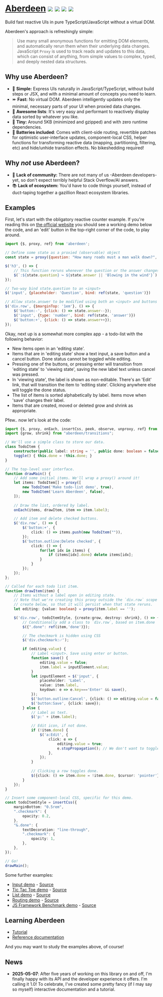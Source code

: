 # [Aberdeen](https://aberdeenjs.org/) [![](https://img.shields.io/badge/license-ISC-blue.svg)](https://github.com/vanviegen/aberdeen/blob/master/LICENSE.txt) [![](https://badge.fury.io/js/aberdeen.svg)](https://badge.fury.io/js/aberdeen) ![](https://img.shields.io/bundlejs/size/aberdeen) [![](https://img.shields.io/github/last-commit/vanviegen/aberdeen)](https://github.com/vanviegen/aberdeen)

Build fast reactive UIs in pure TypeScript/JavaScript without a virtual DOM.

Aberdeen's approach is refreshingly simple:

> Use many small anonymous functions for emitting DOM elements, and automatically rerun them when their underlying data changes. JavaScript `Proxy` is used to track reads and updates to this data, which can consist of anything, from simple values to complex, typed, and deeply nested data structures. 

## Why use Aberdeen?

- 🎩 **Simple:** Express UIs naturally in JavaScript/TypeScript, without build steps or JSX, and with a minimal amount of concepts you need to learn.
- ⏩ **Fast:** No virtual DOM. Aberdeen intelligently updates only the minimal, necessary parts of your UI when proxied data changes.
- 👥 **Awesome lists**: It's very easy and performant to reactively display data sorted by whatever you like.
- 🔬 **Tiny:** Around 5KB (minimized and gzipped) and with zero runtime dependencies.
- 🔋 **Batteries included**: Comes with client-side routing, revertible patches for optimistic user-interface updates, component-local CSS, helper functions for transforming reactive data (mapping, partitioning, filtering, etc) and hide/unhide transition effects. No bikeshedding required!

## Why *not* use Aberdeen?

- 🤷 **Lack of community:** There are not many of us -Aberdeen developers- yet, so don't expect terribly helpful Stack Overflow/AI answers.
- 📚 **Lack of ecosystem:** You'd have to code things yourself, instead of duct-taping together a gazillion React ecosystem libraries.

## Examples

First, let's start with the obligatory reactive counter example. If you're reading this on [the official website](https://aberdeenjs.org) you should see a working demo below the code, and an 'edit' button in the top-right corner of the code, to play around.

```javascript
import {$, proxy, ref} from 'aberdeen';

// Define some state as a proxied (observable) object
const state = proxy({question: "How many roads must a man walk down?", answer: 42});

$('h3', () => {
    // This function reruns whenever the question or the answer changes
    $(`:${state.question} ↪ ${state.answer || 'Blowing in the wind'}`)
});

// Two-way bind state.question to an <input>
$('input', {placeholder: 'Question', bind: ref(state, 'question')})

// Allow state.answer to be modified using both an <input> and buttons
$('div.row', {$marginTop: '1em'}, () => {
    $('button:-', {click: () => state.answer--});
    $('input', {type: 'number', bind: ref(state, 'answer')})
    $('button:+', {click: () => state.answer++});
});
```

Okay, next up is a somewhat more complex app - a todo-list with the following behavior:

- New items open in an 'editing state'.
- Items that are in 'editing state' show a text input, a save button and a cancel button. Done status cannot be toggled while editing.
- Pressing one of the buttons, or pressing enter will transition from 'editing state' to 'viewing state', saving the new label text unless cancel was pressed.
- In 'viewing state', the label is shown as non-editable. There's an 'Edit' link, that will transition the item to 'editing state'. Clicking anywhere else will toggle the done status.
- The list of items is sorted alphabetically by label. Items move when 'save' changes their label.
- Items that are created, moved or deleted grow and shrink as appropriate.

Pfew.. now let's look at the code:

```typescript
import {$, proxy, onEach, insertCss, peek, observe, unproxy, ref} from "aberdeen";
import {grow, shrink} from "aberdeen/transitions";

// We'll use a simple class to store our data.
class TodoItem {
    constructor(public label: string = '', public done: boolean = false) {}
    toggle() { this.done = !this.done; }
}

// The top-level user interface.
function drawMain() {
    // Add some initial items. We'll wrap a proxy() around it!
    let items: TodoItem[] = proxy([
        new TodoItem('Make todo-list demo', true),
        new TodoItem('Learn Aberdeen', false),
    ]);
    
    // Draw the list, ordered by label.
    onEach(items, drawItem, item => item.label);

    // Add item and delete checked buttons.
    $('div.row', () => {
        $('button:+', {
            click: () => items.push(new TodoItem("")),
        });
        $('button.outline:Delete checked', {
            click: () => {
                for(let idx in items) {
                    if (items[idx].done) delete items[idx];
                }
            }
        });
    });
};

// Called for each todo list item.
function drawItem(item) {
    // Items without a label open in editing state.
    // Note that we're creating this proxy outside the `div.row` scope
    // create below, so that it will persist when that state reruns.
    let editing: {value: boolean} = proxy(item.label == '');

    $('div.row', todoItemStyle, {create:grow, destroy: shrink}, () => {
        // Conditionally add a class to `div.row`, based on item.done
        $({".done": ref(item,'done')});

        // The checkmark is hidden using CSS
        $('div.checkmark:✅');

        if (editing.value) {
            // Label <input>. Save using enter or button.
            function save() {
                editing.value = false;
                item.label = inputElement.value;
            }
            let inputElement = $('input', {
                placeholder: 'Label',
                value: item.label,
                keydown: e => e.key==='Enter' && save(),
            });
            $('button.outline:Cancel', {click: () => editing.value = false});
            $('button:Save', {click: save});
        } else {
            // Label as text. 
            $('p:' + item.label);

            // Edit icon, if not done.
            if (!item.done) {
                $('a:Edit', {
                    click: e => {
                        editing.value = true;
                        e.stopPropagation(); // We don't want to toggle as well.
                    },
                });
            }
            
            // Clicking a row toggles done.
            $({click: () => item.done = !item.done, $cursor: 'pointer'});
        }
    });
}

// Insert some component-local CSS, specific for this demo.
const todoItemStyle = insertCss({
    marginBottom: "0.5rem",
    ".checkmark": {
        opacity: 0.2,
    },
    "&.done": {
        textDecoration: "line-through",
        ".checkmark": {
            opacity: 1,
        },
    },
});

// Go!
drawMain();
```

Some further examples:

- [Input demo](https://aberdeenjs.org/examples/input/) - [Source](https://github.com/vanviegen/aberdeen/tree/master/examples/input)
- [Tic Tac Toe demo](https://aberdeenjs.org/examples/tictactoe/) - [Source](https://github.com/vanviegen/aberdeen/tree/master/examples/tictactoe)
- [List demo](https://aberdeenjs.org/examples/list/) - [Source](https://github.com/vanviegen/aberdeen/tree/master/examples/list)
- [Routing demo](https://aberdeenjs.org/examples/router/) - [Source](https://github.com/vanviegen/aberdeen/tree/master/examples/router)
- [JS Framework Benchmark demo](https://aberdeenjs.org/examples/js-framework-benchmark/) - [Source](https://github.com/vanviegen/aberdeen/tree/master/examples/js-framework-benchmark)

## Learning Aberdeen

- [Tutorial](https://aberdeenjs.org/Tutorial/)
- [Reference documentation](https://aberdeenjs.org/modules.html)

And you may want to study the examples above, of course!

## News

- **2025-05-07**: After five years of working on this library on and off, I'm finally happy with its API and the developer experience it offers. I'm calling it 1.0! To celebrate, I've created some pretty fancy (if I may say so myself) interactive documentation and a tutorial.
